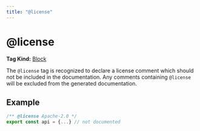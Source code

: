 ```yaml
---
title: "@license"
---
```


# @license

**Tag Kind:** [Block](../tags.md#block-tags)

The `@license` tag is recognized to declare a license comment which should not
be included in the documentation. Any comments containing `@license` will be
excluded from the generated documentation.

## Example

```js
/** @license Apache-2.0 */
export const api = {...} // not documented
```
